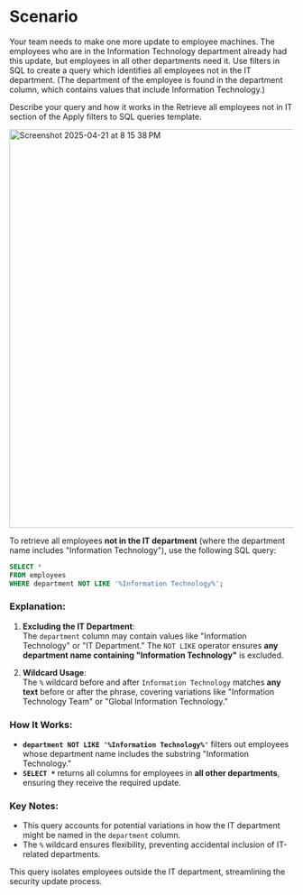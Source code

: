 # Scenario
Your team needs to make one more update to employee machines. The employees who are in the Information Technology department already had this update, but employees in all other departments need it. Use filters in SQL to create a query which identifies all employees not in the IT department. (The department of the employee is found in the department column, which contains values that include Information Technology.)

Describe your query and how it works in the Retrieve all employees not in IT section of the Apply filters to SQL queries template. 

<img width="707" alt="Screenshot 2025-04-21 at 8 15 38 PM" src="https://github.com/user-attachments/assets/281c4f00-1ed7-422d-b745-617de5db7011" />

To retrieve all employees **not in the IT department** (where the department name includes "Information Technology"), use the following SQL query:  

```sql  
SELECT *  
FROM employees  
WHERE department NOT LIKE '%Information Technology%';  
```  

### Explanation:  
1. **Excluding the IT Department**:  
   The `department` column may contain values like "Information Technology" or "IT Department." The `NOT LIKE` operator ensures **any department name containing "Information Technology"** is excluded.  

2. **Wildcard Usage**:  
   The `%` wildcard before and after `Information Technology` matches **any text** before or after the phrase, covering variations like "Information Technology Team" or "Global Information Technology."  

### How It Works:  
- **`department NOT LIKE '%Information Technology%'`** filters out employees whose department name includes the substring "Information Technology."  
- **`SELECT *`** returns all columns for employees in **all other departments**, ensuring they receive the required update.  

### Key Notes:  
- This query accounts for potential variations in how the IT department might be named in the `department` column.  
- The `%` wildcard ensures flexibility, preventing accidental inclusion of IT-related departments.  

This query isolates employees outside the IT department, streamlining the security update process.
